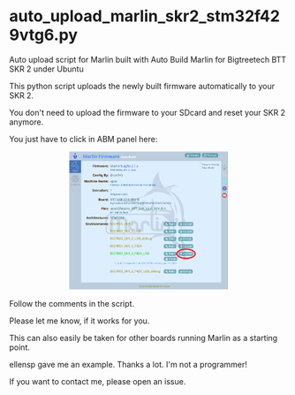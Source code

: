 # auto_upload_marlin_skr2_stm32f429vtg6.py

Auto upload script for Marlin built with Auto Build Marlin for Bigtreetech BTT SKR 2 under Ubuntu

This python script uploads the newly built firmware automatically to your SKR 2.

You don't need to upload the firmware to your SDcard and reset your SKR 2 anymore.

You just have to click in ABM panel here:
<p align="center"><img src="github_look/abm_panel.png" height="250" alt="MarlinFirmware's logo" /></p>

Follow the comments in the script.

Please let me know, if it works for you.

This can also easily be taken for other boards running Marlin as a starting point.

ellensp gave me an example. Thanks a lot. I'm not a programmer!

If you want to contact me, please open an issue.

